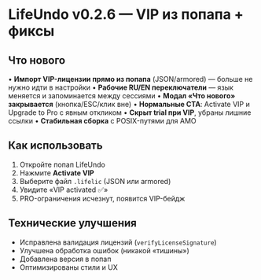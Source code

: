 # LifeUndo v0.2.6 — VIP из попапа + фиксы

## Что нового

• **Импорт VIP-лицензии прямо из попапа** (JSON/armored) — больше не нужно идти в настройки
• **Рабочие RU/EN переключатели** — язык меняется и запоминается между сессиями
• **Модал «Что нового» закрывается** (кнопка/ESC/клик вне)
• **Нормальные CTA**: Activate VIP и Upgrade to Pro с явным откликом
• **Скрыт trial при VIP**, убраны лишние ссылки
• **Стабильная сборка** с POSIX-путями для AMO

## Как использовать

1. Откройте попап LifeUndo
2. Нажмите **Activate VIP**
3. Выберите файл `.lifelic` (JSON или armored)
4. Увидите «VIP activated ✅»
5. PRO-ограничения исчезнут, появится VIP-бейдж

## Технические улучшения

- Исправлена валидация лицензий (`verifyLicenseSignature`)
- Улучшена обработка ошибок (никакой «тишины»)
- Добавлена версия в попап
- Оптимизированы стили и UX


























